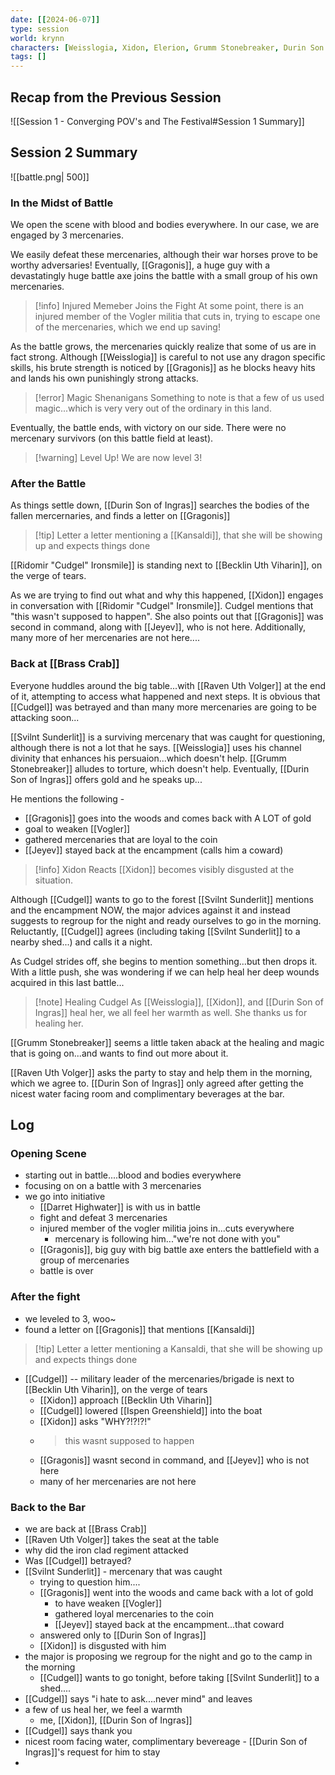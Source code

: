 ```yaml
---
date: [[2024-06-07]]
type: session
world: krynn
characters: [Weisslogia, Xidon, Elerion, Grumm Stonebreaker, Durin Son of Ingras]
tags: []
---
```


## Recap from the Previous Session
![[Session 1 - Converging POV's and The Festival#Session 1 Summary]]

## Session 2 Summary
![[battle.png| 500]]

### In the Midst of Battle

We open the scene with blood and bodies everywhere. In our case, we are engaged by 3 mercenaries. 

We easily defeat these mercenaries, although their war horses prove to be worthy adversaries! Eventually, [[Gragonis]], a huge guy with a devastatingly huge battle axe joins the battle with a small group of his own mercenaries. 

>[!info] Injured Memeber Joins the Fight
>At some point, there is an injured member of the Vogler militia that cuts in, trying to escape one of the mercenaries, which we end up saving!

As the battle grows, the mercenaries quickly realize that some of us are in fact strong. Although [[Weisslogia]] is careful to not use any dragon specific skills, his brute strength is noticed by [[Gragonis]] as he blocks heavy hits and lands his own punishingly strong attacks. 

>[!error] Magic Shenanigans
>Something to note is that a few of us used magic...which is very very out of the ordinary in this land. 

Eventually, the battle ends, with victory on our side. There were no mercenary survivors (on this battle field at least).

>[!warning] Level Up!
>We are now level 3!

### After the Battle

As things settle down, [[Durin Son of Ingras]] searches the bodies of the fallen mercernaries, and finds a letter on [[Gragonis]] 

>[!tip] Letter
>a letter mentioning a [[Kansaldi]], that she will be showing up and expects things done

[[Ridomir "Cudgel" Ironsmile]] is standing next to [[Becklin Uth Viharin]], on the verge of tears. 

As we are trying to find out what and why this happened, [[Xidon]] engages in conversation with [[Ridomir "Cudgel" Ironsmile]]. Cudgel mentions that "this wasn't supposed to happen". She also points out that [[Gragonis]] was second in command, along with [[Jeyev]], who is not here. Additionally, many more of her mercenaries are not here....

### Back at [[Brass Crab]]

Everyone huddles around the big table...with [[Raven Uth Volger]] at the end of it, attempting to access what happened and next steps. It is obvious that [[Cudgel]] was betrayed and than many more mercenaries are going to be attacking soon...

[[Svilnt Sunderlit]] is a surviving mercenary that was caught for questioning, although there is not a lot that he says. [[Weisslogia]] uses his channel divinity that enhances his persuaion...which doesn't help. [[Grumm Stonebreaker]] alludes to torture, which doesn't help. Eventually, [[Durin Son of Ingras]] offers gold and he speaks up...

He mentions the following - 

- [[Gragonis]] goes into the woods and comes back with A LOT of gold
- goal to weaken [[Vogler]]
- gathered mercenaries that are loyal to the coin
- [[Jeyev]] stayed back at the encampment (calls him a coward)

>[!info] Xidon Reacts
>[[Xidon]] becomes visibly disgusted at the situation.

Although [[Cudgel]] wants to go to the forest [[Svilnt Sunderlit]] mentions and the encampment NOW, the major advices against it and instead suggests to regroup for the night and ready ourselves to go in the morning. Reluctantly, [[Cudgel]] agrees (including taking [[Svilnt Sunderlit]] to a nearby shed...) and calls it a night. 

As Cudgel strides off, she begins to mention something...but then drops it. With a little push, she was wondering if we can help heal her deep wounds acquired in this last battle...

>[!note] Healing Cudgel
>As [[Weisslogia]], [[Xidon]], and [[Durin Son of Ingras]] heal her, we all feel her warmth as well. She thanks us for healing her. 

[[Grumm Stonebreaker]] seems a little taken aback at the healing and magic that is going on...and wants to find out more about it. 

[[Raven Uth Volger]] asks the party to stay and help them in the morning, which we agree to. [[Durin Son of Ingras]] only agreed after getting the nicest water facing room and complimentary beverages at the bar. 

## Log

### Opening Scene

- starting out in battle....blood and bodies everywhere
- focusing on on a battle with 3 mercenaries
- we go into initiative
	- [[Darret Highwater]] is with us in battle
	- fight and defeat 3 mercenaries
	- injured member of the vogler militia joins in...cuts everywhere
		- mercenary is following him..."we're not done with you"
	- [[Gragonis]], big guy with big battle axe enters the battlefield with a group of mercenaries
	- battle is over

### After the fight
- we leveled to 3, woo~
- found a letter on [[Gragonis]] that mentions [[Kansaldi]]
>[!tip] Letter
>a letter mentioning a Kansaldi, that she will be showing up and expects things done


- [[Cudgel]] -- military leader of the mercenaries/brigade is next to [[Becklin Uth Viharin]], on the verge of tears
	- [[Xidon]] approach [[Becklin Uth Viharin]]
	- [[Cudgel]] lowered [[Ispen Greenshield]] into the boat
	- [[Xidon]] asks "WHY?!?!?!"
	- > this wasnt supposed to happen
	- [[Gragonis]] wasnt second in command, and [[Jeyev]] who is not here
	- many of her mercenaries are not here

### Back to the Bar
- we are back at [[Brass Crab]]
- [[Raven Uth Volger]] takes the seat at the table
- why did the iron clad regiment attacked
- Was [[Cudgel]] betrayed?
- [[Svilnt Sunderlit]] - mercenary that was caught
	- trying to question him....
	- [[Gragonis]] went into the woods and came back with a lot of gold
		- to have weaken [[Vogler]]
		- gathered loyal mercenaries to the coin
		- [[Jeyev]] stayed back at the encampment...that coward
	- answered only to [[Durin Son of Ingras]]
	- [[Xidon]] is disgusted with him
- the major is proposing we regroup for the night and go to the camp in the morning
	- [[Cudgel]] wants to go tonight, before taking [[Svilnt Sunderlit]] to a shed....
- [[Cudgel]] says "i hate to ask....never mind" and leaves
- a few of us heal her, we feel a warmth
	- me, [[Xidon]], [[Durin Son of Ingras]]
- [[Cudgel]] says thank you
- nicest room facing water, complimentary bevereage - [[Durin Son of Ingras]]'s request for him to stay
- 

